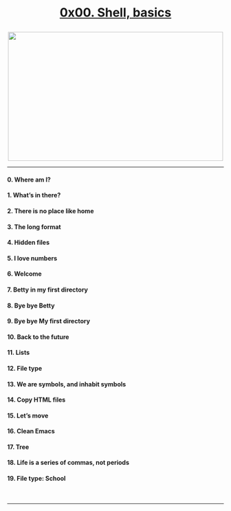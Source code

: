 # <p align="center">  [**0x00. Shell, basics**](https://intranet.alxswe.com/projects/205) </p>

<p align="center"> <img src="https://user-images.githubusercontent.com/39015047/223758540-bf6993a2-edfb-410c-8e48-83d67cc552ab.png" width="500" height="300" /> </p>

<hr>

#### 0. Where am I?&nbsp; 
#### 1. What’s in there?
#### 2. There is no place like home
#### 3. The long format
#### 4. Hidden files
#### 5. I love numbers
#### 6. Welcome
#### 7. Betty in my first directory
#### 8. Bye bye Betty
#### 9. Bye bye My first directory
#### 10. Back to the future
#### 11. Lists
#### 12. File type
#### 13. We are symbols, and inhabit symbols
#### 14. Copy HTML files
#### 15. Let’s move
#### 16. Clean Emacs
#### 17. Tree
#### 18. Life is a series of commas, not periods
#### 19. File type: School
<br>

<hr>
















